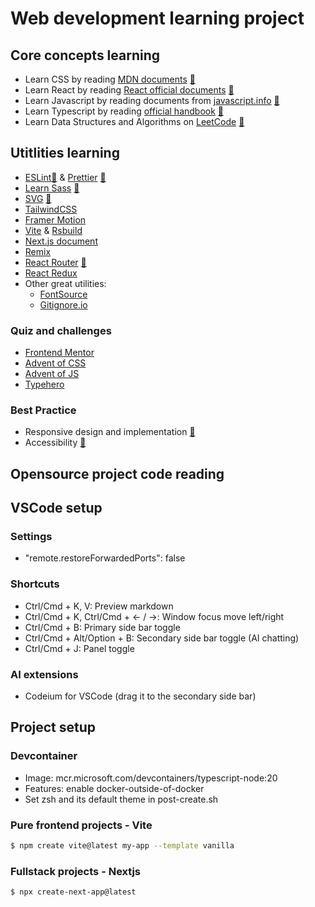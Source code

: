 # Web development learning project

## Core concepts learning

- Learn CSS by reading [MDN documents](https://developer.mozilla.org/en-US/docs/Web/CSS) [📔](core/css/MdnCSSNotes.md)
- Learn React by reading [React official documents](https://react.dev/learn) [📔](core/reactjs/react.dev/ReactLearn.md)
- Learn Javascript by reading documents from [javascript.info](https://javascript.info/) [📔](core/javascript/the-modern-javascript-tutorial/TMJT.md)
- Learn Typescript by reading [official handbook](https://www.typescriptlang.org/docs/handbook/intro.html) [📔](core/typescript/HandbookNotes.md)
- Learn Data Structures and Algorithms on [LeetCode](https://leetcode.com) [📔](core/ds/Plan.md)

## Utitlities learning

- [ESLint](https://eslint.org/docs/latest/use/getting-started)[📔](utilities/eslint-prettier/EslintNotes.md) & [Prettier](https://prettier.io/docs/en/) [📔](utilities/eslint-prettier/PrettierNotes.md)
- [Learn Sass](https://sass-lang.com/guide/) [📔](utilities/sass/README.md)
- [SVG](https://developer.mozilla.org/en-US/docs/Web/SVG/Tutorial/Introduction) [📔](utilities/svg/README.md)
- [TailwindCSS](https://tailwindcss.com/docs/installation)
- [Framer Motion](https://www.framer.com/motion/)
- [Vite](https://vite.dev/guide/) & [Rsbuild](https://rsbuild.dev/)
- [Next.js document](https://nextjs.org/docs)
- [Remix](https://remix.run/docs/en/main)
- [React Router](https://reactrouter.com/home) [📔](utilities/react-router/Notes.md)
- [React Redux](https://react-redux.js.org/introduction/getting-started)
- Other great utilities:
  - [FontSource](https://fontsource.org/)
  - [Gitignore.io](https://www.toptal.com/developers/gitignore)

### Quiz and challenges

- [Frontend Mentor](https://www.frontendmentor.io/)
- [Advent of CSS](https://www.adventofcss.com/)
- [Advent of JS](https://adventofjs.com/)
- [Typehero](https://typehero.dev/)

### Best Practice

- Responsive design and implementation [📔](best-practices/responsive/README.md)
- Accessibility [📔](best-practices/aria/README.md)

## Opensource project code reading

## VSCode setup

### Settings

- "remote.restoreForwardedPorts": false

### Shortcuts

- Ctrl/Cmd + K, V: Preview markdown
- Ctrl/Cmd + K, Ctrl/Cmd + &larr; / &rarr;: Window focus move left/right
- Ctrl/Cmd + B: Primary side bar toggle
- Ctrl/Cmd + Alt/Option + B: Secondary side bar toggle (AI chatting)
- Ctrl/Cmd + J: Panel toggle

### AI extensions

- Codeium for VSCode (drag it to the secondary side bar)

## Project setup

### Devcontainer

- Image: mcr.microsoft.com/devcontainers/typescript-node:20
- Features: enable docker-outside-of-docker
- Set zsh and its default theme in post-create.sh

### Pure frontend projects - Vite

```bash
$ npm create vite@latest my-app --template vanilla
```

### Fullstack projects - Nextjs

```bash
$ npx create-next-app@latest
```
